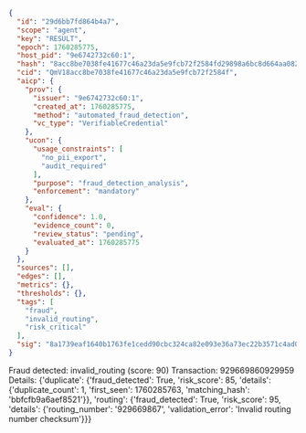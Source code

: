 ```json
{
  "id": "29d6bb7fd864b4a7",
  "scope": "agent",
  "key": "RESULT",
  "epoch": 1760285775,
  "host_pid": "9e6742732c60:1",
  "hash": "8acc8be7038fe41677c46a23da5e9fcb72f2584fd29898a6bc8d664aa0820213",
  "cid": "QmV18acc8be7038fe41677c46a23da5e9fcb72f2584f",
  "aicp": {
    "prov": {
      "issuer": "9e6742732c60:1",
      "created_at": 1760285775,
      "method": "automated_fraud_detection",
      "vc_type": "VerifiableCredential"
    },
    "ucon": {
      "usage_constraints": [
        "no_pii_export",
        "audit_required"
      ],
      "purpose": "fraud_detection_analysis",
      "enforcement": "mandatory"
    },
    "eval": {
      "confidence": 1.0,
      "evidence_count": 0,
      "review_status": "pending",
      "evaluated_at": 1760285775
    }
  },
  "sources": [],
  "edges": [],
  "metrics": {},
  "thresholds": {},
  "tags": [
    "fraud",
    "invalid_routing",
    "risk_critical"
  ],
  "sig": "8a1739eaf1640b1763fe1cedd90cbc324ca82e093e36a73ec22b3571c4ad0207"
}
```

Fraud detected: invalid_routing (score: 90)
Transaction: 929669860929959
Details: {'duplicate': {'fraud_detected': True, 'risk_score': 85, 'details': {'duplicate_count': 1, 'first_seen': 1760285763, 'matching_hash': 'bbfcfb9a6aef8521'}}, 'routing': {'fraud_detected': True, 'risk_score': 95, 'details': {'routing_number': '929669867', 'validation_error': 'Invalid routing number checksum'}}}